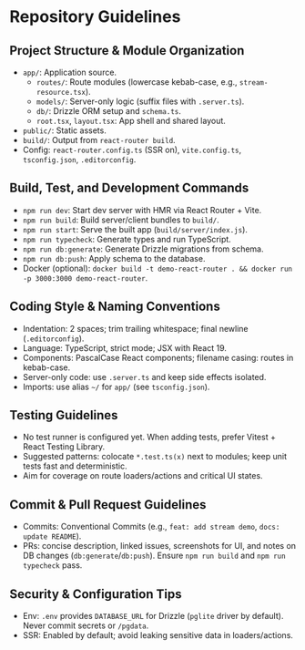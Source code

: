 # Repository Guidelines

## Project Structure & Module Organization
- `app/`: Application source.
  - `routes/`: Route modules (lowercase kebab-case, e.g., `stream-resource.tsx`).
  - `models/`: Server-only logic (suffix files with `.server.ts`).
  - `db/`: Drizzle ORM setup and `schema.ts`.
  - `root.tsx`, `layout.tsx`: App shell and shared layout.
- `public/`: Static assets.
- `build/`: Output from `react-router build`.
- Config: `react-router.config.ts` (SSR on), `vite.config.ts`, `tsconfig.json`, `.editorconfig`.

## Build, Test, and Development Commands
- `npm run dev`: Start dev server with HMR via React Router + Vite.
- `npm run build`: Build server/client bundles to `build/`.
- `npm run start`: Serve the built app (`build/server/index.js`).
- `npm run typecheck`: Generate types and run TypeScript.
- `npm run db:generate`: Generate Drizzle migrations from schema.
- `npm run db:push`: Apply schema to the database.
- Docker (optional): `docker build -t demo-react-router . && docker run -p 3000:3000 demo-react-router`.

## Coding Style & Naming Conventions
- Indentation: 2 spaces; trim trailing whitespace; final newline (`.editorconfig`).
- Language: TypeScript, strict mode; JSX with React 19.
- Components: PascalCase React components; filename casing: routes in kebab-case.
- Server-only code: use `.server.ts` and keep side effects isolated.
- Imports: use alias `~/` for `app/` (see `tsconfig.json`).

## Testing Guidelines
- No test runner is configured yet. When adding tests, prefer Vitest + React Testing Library.
- Suggested patterns: colocate `*.test.ts(x)` next to modules; keep unit tests fast and deterministic.
- Aim for coverage on route loaders/actions and critical UI states.

## Commit & Pull Request Guidelines
- Commits: Conventional Commits (e.g., `feat: add stream demo`, `docs: update README`).
- PRs: concise description, linked issues, screenshots for UI, and notes on DB changes (`db:generate`/`db:push`). Ensure `npm run build` and `npm run typecheck` pass.

## Security & Configuration Tips
- Env: `.env` provides `DATABASE_URL` for Drizzle (`pglite` driver by default). Never commit secrets or `/pgdata`.
- SSR: Enabled by default; avoid leaking sensitive data in loaders/actions.

